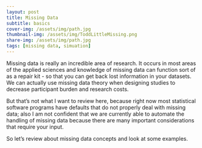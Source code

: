 ```yaml
---
layout: post
title: Missing Data
subtitle: basics
cover-img: /assets/img/path.jpg
thumbnail-img: /assets/img/ToddLittleMissing.png
share-img: /assets/img/path.jpg  
tags: [missing data, simuation]
---
```


Missing data is really an incredible area of research. It occurs in most areas of the applied sciences and knowledge of missing data can function sort of as a repair kit - so that you can get back lost information in your datasets. We can actually use missing data theory when designing studies to decrease participant burden and research costs. 

But that’s not what I want to review here, because right now most statistical software programs have defaults that do not properly deal with missing data; also I am not confident that we are currently able to automate the handling of missing data because there are many important considerations that require your input. 

So let’s review about missing data concepts and look at some examples.  
